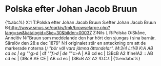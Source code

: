 # Polska efter Johan Jacob Bruun

{%abc%}
X:1
T:Polska efter Johan Jacob Bruun
S:efter Johan Jacob Bruun
B:http://www.smus.se/earkiv/fmk/browselarge.php?lang=sw&katalogid=Ske+30&bildnr=00037
Z:Nils L
R:Polska
O:Skåne, Annelöv
N:"Bruun som meddelande den har hört den sjungas i sina barnår. Särslöv den 28:e dec 1879"
N:I originalet står en anteckning om att de markerade noterna (*) "bör väl vara jämna åttondelar".
M:3/4
L:1/8
K:A
AB cd ec | e<a Pa>g "*"g>d | d<g Pg>f "*"f>d | d<f Pf>e "*"c>A |
AB cd ec | (3BcB A2 !fine!A2 :: AB cd ec | (3BcB AE CE |
AB cd ec | (3BcB A2 A2 !D.C.!:|
{%endabc%}
